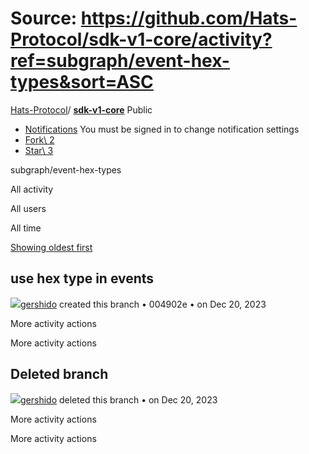 # Source: https://github.com/Hats-Protocol/sdk-v1-core/activity?ref=subgraph/event-hex-types&sort=ASC

[Hats-Protocol](https://github.com/Hats-Protocol)/ **[sdk-v1-core](https://github.com/Hats-Protocol/sdk-v1-core)** Public

- [Notifications](https://github.com/login?return_to=%2FHats-Protocol%2Fsdk-v1-core) You must be signed in to change notification settings
- [Fork\\
2](https://github.com/login?return_to=%2FHats-Protocol%2Fsdk-v1-core)
- [Star\\
3](https://github.com/login?return_to=%2FHats-Protocol%2Fsdk-v1-core)


subgraph/event-hex-types

All activity

All users

All time

[Showing oldest first](https://github.com/Hats-Protocol/sdk-v1-core/activity?ref=subgraph/event-hex-types)

## use hex type in events

[![](https://avatars.githubusercontent.com/u/81111572?s=80&v=4)gershido](https://github.com/gershido) created this branch • 004902e •
on Dec 20, 2023

More activity actions

More activity actions

## Deleted branch

[![](https://avatars.githubusercontent.com/u/81111572?s=80&v=4)gershido](https://github.com/gershido) deleted this branch •
on Dec 20, 2023

More activity actions

More activity actions
